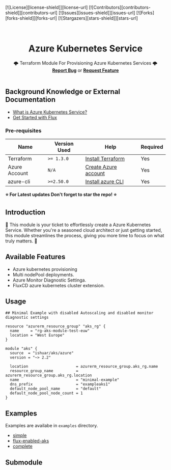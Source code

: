 <!-- PROJECT SHIELDS -->
<!--
*** declarations on the bottom of this document
managed within the footer file
-->
[![License][license-shield]][license-url] [![Contributors][contributors-shield]][contributors-url] [![Issues][issues-shield]][issues-url] [![Forks][forks-shield]][forks-url] [![Stargazers][stars-shield]][stars-url]


<div id="top"></div>
<!-- PROJECT LOGO -->
<br />
<div align="center">

  <h1 align="center"><strong>Azure Kubernetes Service</strong></h1>
  <p align="center">
    🌩️ Terraform Module For Provisioning Azure Kubernetes Services 🌩️
    <br/>
    <a href="https://github.com/ishuar/terraform-azure-aks/issues"><strong>Report Bug</a></strong> or <a href="https://github.com/ishuar/terraform-azure-aks/issues"><strong>Request Feature</a></strong>
    <br/>
    <br/>
  </p>
</div>

## Background Knowledge or External Documentation

- [What is Azure Kubernetes Service?](https://learn.microsoft.com/en-us/azure/aks/intro-kubernetes)
- [Get Started with Flux](https://fluxcd.io/flux/get-started/)

### Pre-requisites

| Name          | Version Used | Help                                                                                                 | Required |
|---------------|--------------|------------------------------------------------------------------------------------------------------|----------|
| Terraform     | `>= 1.3.0`   | [Install Terraform](https://developer.hashicorp.com/terraform/tutorials/aws-get-started/install-cli) | Yes      |
| Azure Account | `N/A`        | [Create Azure account](https://azure.microsoft.com/en-us/free)                                       | Yes      |
| azure-cli     | `>=2.50.0`   | [Install azure CLI](https://learn.microsoft.com/en-us/cli/azure/install-azure-cli)                   | Yes      |

**⭐️ For Latest updates Don't forget to star the repo! ⭐️**

## Introduction

🚀 This module is your ticket to effortlessly create a Azure Kubernetes Service. Whether you're a seasoned cloud architect or just getting started, this module streamlines the process, giving you more time to focus on what truly matters. 🚀

## Available Features

- Azure kubernetes provisioning
- Multi nodePool deployments.
- Azure Monitor Diagnostic Settinga.
- FluxCD azure kubernetes cluster extension.

## Usage

```hcl
## Minimal Example with disabled Autoscaling and disabled monitor diagnostic settings

resource "azurerm_resource_group" "aks_rg" {
  name     = "rg-aks-module-test-euw"
  location = "West Europe"
}

module "aks" {
  source  = "ishuar/aks/azure"
  version = "~> 2.2"

  location                     = azurerm_resource_group.aks_rg.name
  resource_group_name          = azurerm_resource_group.aks_rg.location
  name                         = "minimal-example"
  dns_prefix                   = "exampleaks1"
  default_node_pool_name       = "default"
  default_node_pool_node_count = 1
}

```

## Examples

Examples are availabe in `examples` directory.

- [simple](/examples/simple)
- [flux-enabled-aks](/examples/flux-enabled-aks)
- [complete](/examples/complete)

## Submodule
